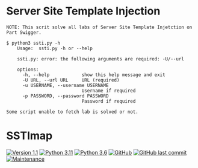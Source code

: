 # Server Site Template Injection
```
NOTE: This scrit solve all labs of Server Site Template Injetction on Part Swigger.
```

``` 
$ python3 ssti.py -h
    Usage:  ssti.py -h or --help

    ssti.py: error: the following arguments are required: -U/--url

    options:
      -h, --help            show this help message and exit
      -U URL, --url URL     URL (required)
      -u USERNAME, --username USERNAME
                            Username if required
      -p PASSWORD, --password PASSWORD
                            Password if required

Some script unable to fetch lab is solved or not.

```
SSTImap
======

[![Version 1.1](https://img.shields.io/badge/version-1.1-green.svg?logo=github)](https://github.com/vladko312/sstimap)
[![Python 3.11](https://img.shields.io/badge/python-3.11-blue.svg?logo=python)](https://www.python.org/downloads/release/python-3110/)
[![Python 3.6](https://img.shields.io/badge/python-3.6+-yellow.svg?logo=python)](https://www.python.org/downloads/release/python-360/)
[![GitHub](https://img.shields.io/github/license/vladko312/sstimap?color=green&logo=gnu)](https://www.gnu.org/licenses/gpl-3.0.txt)
[![GitHub last commit](https://img.shields.io/github/last-commit/vladko312/sstimap?color=green&logo=github)](https://github.com/vladko312/sstimap/commits/)
[![Maintenance](https://img.shields.io/maintenance/yes/2023?logo=github)](https://github.com/vladko312/sstimap)
